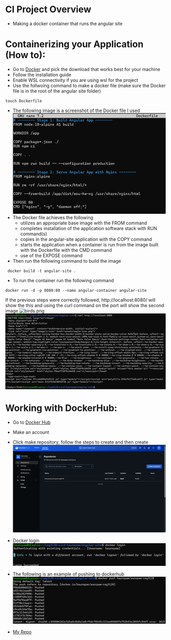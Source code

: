 # CI Project Overview
- Making a docker container that runs the angular site

# Containerizing your Application (How to):
- Go to [Docker](https://www.docker.com/) and pick the download that works best for your machine
- Follow the installation guide
- Enable WSL connectivity if you are using wsl for the project
- Use the follwoing command to make a docker file (make sure the Docker file is in the root of the angular site folder)
```
touch Dockerfile
```
- The following image is a screenshot of the Docker file I used
![dockerFileimg.png](https://github.com/WSU-kduncan/ceg3120-cicd-haunspaw/blob/main/Images/dockerFileimg.png)
- The Docker file achieves the following
  - utilizes an appropriate base image with the FROM command
  - completes installation of the application software stack with RUN command(s)
  - copies in the angular-site application with the COPY command
  - starts the application when a container is run from the image built with the Dockerfile with the CMD command
  - use of the EXPOSE command 
- Then run the following command to build the image
```
 docker build -t angular-site .
```
- To run the container run the following command
```
docker run -d -p 8080:80 --name angular-container angular-site
```
If the previous steps were correctly followed, http://localhost:8080/ will show the this and using the curl command on the port will show the second image
![birds.png](https://github.com/WSU-kduncan/ceg3120-cicd-haunspaw/blob/main/Images/birds.png)
![curl.png](https://github.com/WSU-kduncan/ceg3120-cicd-haunspaw/blob/main/Images/curl.png)
# Working with DockerHub:
- Go to [Docker Hub](https://hub.docker.com/)
- Make an account
- Click make repository, follow the steps to create and then create
![repo.png](https://github.com/WSU-kduncan/ceg3120-cicd-haunspaw/blob/main/Images/repo.png)

- Docker login
![login.png](https://github.com/WSU-kduncan/ceg3120-cicd-haunspaw/blob/main/Images/login.png)


- The following is an example of pushing to dockerhub
![dockerPush.png](https://github.com/WSU-kduncan/ceg3120-cicd-haunspaw/blob/main/Images/dockerPush.png)


- [My Repo](https://hub.docker.com/repository/docker/haunspaw/aunspaw-ceg3120/general)
